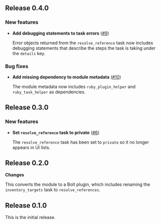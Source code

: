 ## Release 0.4.0

### New features

* **Add debugging statements to task errors**
  ([#9](https://github.com/puppetlabs/puppetlabs-azure_inventory/pull/9))

  Error objects returned from the `resolve_reference` task now includes
  debugging statements that describe the steps the task is taking under
  the `details` key.

### Bug fixes

* **Add missing dependency to module metadata**
  ([#10](https://github.com/puppetlabs/puppetlabs-azure_inventory/pull/9))

  The module metadata now includes `ruby_plugin_helper` and `ruby_task_helper`
  as dependencies.

## Release 0.3.0

### New features

* **Set `resolve_reference` task to private** ([#6](https://github.com/puppetlabs/puppetlabs-azure_inventory/pull/6))

    The `resolve_reference` task has been set to `private` so it no longer appears in UI lists.

## Release 0.2.0

**Changes**

This converts the module to a Bolt plugin, which includes renaming the `inventory_targets` task to `resolve_references`.

## Release 0.1.0

This is the initial release.
